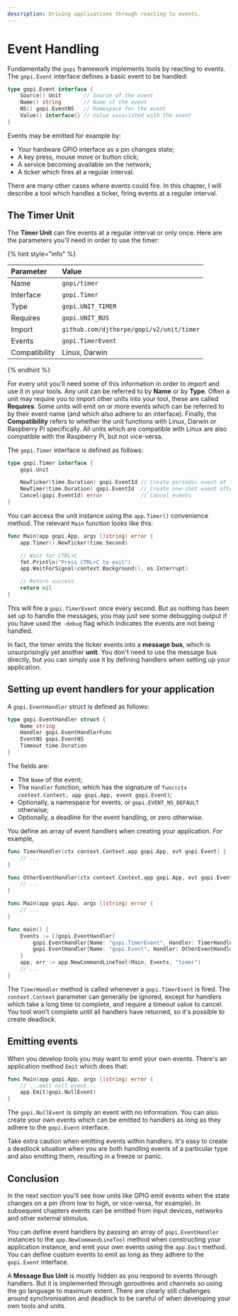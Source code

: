 ```yaml
---
description: Driving applications through reacting to events.
---
```


# Event Handling

Fundamentally the `gopi` framework implements tools by reacting to events. The `gopi.Event` interface defines a basic event to be handled:

```go
type gopi.Event interface {
    Source() Unit       // Source of the event
    Name() string       // Name of the event
    NS() gopi.EventNS   // Namespace for the event
    Value() interface{} // Value associated with the event
}
```

Events may be emitted for example by:

* Your hardware GPIO interface as a pin changes state;
* A key press, mouse move or button click;
* A service becoming available on the network;
* A ticker which fires at a regular interval.

There are many other cases where events could fire. In this chapter, I will describe a tool which handles a ticker, firing events at a regular interval.

## The Timer Unit

The **Timer Unit** can fire events at a regular interval or only once. Here are the parameters you'll need in order to use the timer:

{% hint style="info" %}

| Parameter | Value |
| :--- | :--- |
| Name | `gopi/timer` |
| Interface | `gopi.Timer` |
| Type | `gopi.UNIT_TIMER` |
| Requires | `gopi.UNIT_BUS` |
| Import | `github.com/djthorpe/gopi/v2/unit/timer` |
| Events | `gopi.TimerEvent` |
| Compatibility | Linux, Darwin |

{% endhint %}

For every unit you'll need some of this information in order to import and use it in your tools. Any unit can be referred to by **Name** or by **Type**. Often a unit may require you to import other units into your tool, these are called **Requires**. Some units will emit on or more events which can be referred to by their event name \(and which also adhere to an interface\). Finally, the **Compatibility** refers to whether the unit functions with Linux, Darwin or Raspberry Pi specifically. All units which are compatible with Linux are also compatible with the Raspberry Pi, but not vice-versa.

The `gopi.Timer` interface is defined as follows:

```go
type gopi.Timer interface {
    gopi.Unit

    NewTicker(time.Duration) gopi.EventId // Create periodic event at interval
    NewTimer(time.Duration) gopi.EventId  // Create one-shot event after interval
    Cancel(gopi.EventId) error            // Cancel events
}
```

You can access the unit instance using the `app.Timer()` convenience method. The relevant `Main` function looks like this:

```go
func Main(app gopi.App, args []string) error {
    app.Timer().NewTicker(time.Second)

    // Wait for CTRL+C
    fmt.Println("Press CTRL+C to exit")
    app.WaitForSignal(context.Background(), os.Interrupt)

    // Return success
    return nil
}
```

This will fire a `gopi.TimerEvent` once every second. But as nothing has been set up to handle the messages, you may just see some debugging output if you have used the `-debug` flag which indicates the events are not being handled.

In fact, the timer emits the ticker events into a **message bus**, which is unsurprisingly yet another **unit**. You don't need to use the message bus directly, but you can simply use it by defining handlers when setting up your application.

## Setting up event handlers for your application

A `gopi.EventHandler` struct is defined as follows:

```go
type gopi.EventHandler struct {
    Name string
    Handler gopi.EventHandlerFunc
    EventNS gopi.EventNS
    Timeout time.Duration
}
```

The fields are:

* The `Name` of the event;
* The `Handler` function, which has the signature of `func(ctx context.Context, app gopi.App, event gopi.Event)`;
* Optionally, a namespace for events, or `gopi.EVENT_NS_DEFAULT` otherwise;
* Optionally, a deadline for the event handling, or zero otherwise.

You define an array of event handlers when creating your application. For example,

```go
func TimerHandler(ctx context.Context,app gopi.App, evt gopi.Event) {
    // ...
}

func OtherEventHandler(ctx context.Context,app gopi.App, evt gopi.Event) {
    // ...
}

func Main(app gopi.App, args []string) error {
    // ...
}

func main() {
    Events := []gopi.EventHandler{
        gopi.EventHandler{Name: "gopi.TimerEvent", Handler: TimerHandler},
        gopi.EventHandler{Name: "gopi.Event", Handler: OtherEventHandler},
    }
    app, err := app.NewCommandLineTool(Main, Events, "timer")
    // ...
}
```

The `TimerHandler` method is called whenever a `gopi.TimerEvent` is fired. The `context.Context` parameter can generally be ignored, except for handlers which take a long time to complete, and require a timeout value to cancel. You tool won't complete until all handlers have returned, so it's possible to create deadlock.

## Emitting events

When you develop tools you may want to emit your own events. There's an application method `Emit` which does that:

```go
func Main(app gopi.App, args []string) error {
    // ...emit null event...
    app.Emit(gopi.NullEvent)
}
```

The `gopi.NullEvent` is simply an event with no information. You can also create your own events which can be emitted to handlers as long as they adhere to the `gopi.Event` interface.

Take extra caution when emitting events within handlers. It's easy to create a deadlock situation when you are both handling events of a particular type and also emitting them, resulting in a freeze or panic.

## Conclusion

In the next section you'll see how units like GPIO emit events when the state changes on a pin \(from low to high, or vice-versa, for example\). In subsequent chapters events can be emitted from input devices, networks and other external stimulus.

You can define event handlers by passing an array of `gopi.EventHandler` instances to the `app.NewCommandLineTool` method when constructing your application instance, and emit your own events using the `app.Emit` method. You can define custom events to emit as long as they adhere to the `gopi.Event` interface.

A **Message Bus Unit** is mostly hidden as you respond to events through handlers. But it is implemented through goroutines and channels so using the go language to maximum extent. There are clearly still challenges around synchronisation and deadlock to be careful of when developing your own tools and units.

